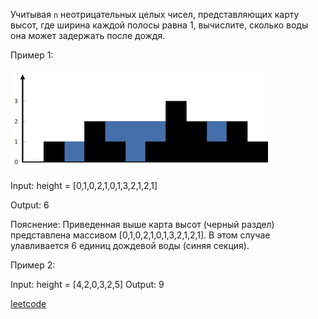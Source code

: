 Учитывая `n` неотрицательных целых чисел, представляющих карту высот, где ширина каждой полосы равна 1, вычислите, 
сколько воды она может задержать после дождя.

Пример 1:

![img.png](img.png)

Input: height = [0,1,0,2,1,0,1,3,2,1,2,1]

Output: 6

Пояснение: Приведенная выше карта высот (черный раздел) представлена массивом [0,1,0,2,1,0,1,3,2,1,2,1]. 
В этом случае улавливается 6 единиц дождевой воды (синяя секция).

Пример 2:

Input: height = [4,2,0,3,2,5]
Output: 9

[leetcode](https://leetcode.com/problems/trapping-rain-water/)